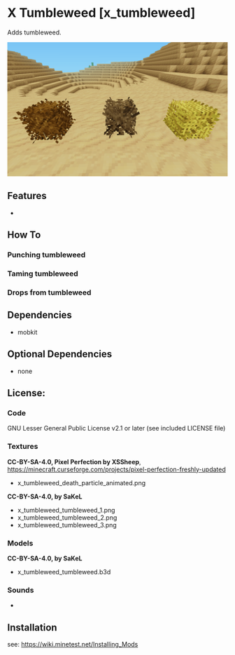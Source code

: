 # X Tumbleweed [x_tumbleweed]

Adds tumbleweed.

![screenshot](screenshot.png)

## Features

*

## How To

### Punching tumbleweed



### Taming tumbleweed



### Drops from tumbleweed



## Dependencies

- mobkit

## Optional Dependencies

- none

## License:

### Code

GNU Lesser General Public License v2.1 or later (see included LICENSE file)

### Textures

**CC-BY-SA-4.0, Pixel Perfection by XSSheep**, https://minecraft.curseforge.com/projects/pixel-perfection-freshly-updated

- x_tumbleweed_death_particle_animated.png

**CC-BY-SA-4.0, by SaKeL**

- x_tumbleweed_tumbleweed_1.png
- x_tumbleweed_tumbleweed_2.png
- x_tumbleweed_tumbleweed_3.png

### Models

**CC-BY-SA-4.0, by SaKeL**

- x_tumbleweed_tumbleweed.b3d

### Sounds

-

## Installation

see: https://wiki.minetest.net/Installing_Mods
